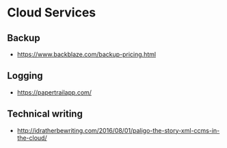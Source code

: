 # Cloud Services

## Backup

* https://www.backblaze.com/backup-pricing.html

## Logging

* https://papertrailapp.com/

## Technical writing

* http://idratherbewriting.com/2016/08/01/paligo-the-story-xml-ccms-in-the-cloud/
